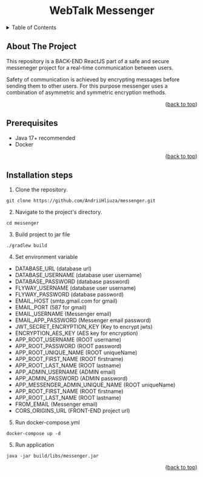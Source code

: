 <a name="readme-top"></a>
<h1 align="center"><b>WebTalk Messenger</b></h1>


<!-- TABLE OF CONTENTS -->
<details>
  <summary>Table of Contents</summary>
  <ol>
    <li><a href="#description">About The Project</a></li>
    <li><a href="#prerequisites">Prerequisites</a></li>
    <li><a href="#installation-steps">Installation Steps</a></li>
  </ol>
</details>


<!-- About The Project -->
## About The Project
<p>This repository is a BACK-END ReactJS part of a safe and secure messeneger project for a real-time communication between users.</p>
<p>
  Safety of communication is achieved by encrypting messages before sending them to other users. For this purpose messenger uses a combination of asymmetric and symmetric encryption methods.
</p>

<p align="right">(<a href="#readme-top">back to top</a>)</p>


## Prerequisites

<ul>
  <li>Java 17+ recommended</li>
  <li>Docker</li>
</ul>

<p align="right">(<a href="#readme-top">back to top</a>)</p>


## Installation steps
1. Clone the repository.
```
git clone https://github.com/AndriiHliuza/messenger.git
```

2. Navigate to the project's directory.
```
cd messenger
```

3. Build project to jar file
```
./gradlew build
```

4. Set environment variable
- DATABASE_URL (database url)
- DATABASE_USERNAME (database user username)
- DATABASE_PASSWORD (database password)
- FLYWAY_USERNAME (database user username)
- FLYWAY_PASSWORD (database password)
- EMAIL_HOST (smtp.gmail.com for gmail)
- EMAIL_PORT (587 for gmail)
- EMAIL_USERNAME (Messenger email)
- EMAIL_APP_PASSWORD (Messenger email password)
- JWT_SECRET_ENCRYPTION_KEY (Key to encrypt jwts)
- ENCRYPTION_AES_KEY (AES key for encryption)
- APP_ROOT_USERNAME (ROOT username)
- APP_ROOT_PASSWORD (ROOT password)
- APP_ROOT_UNIQUE_NAME (ROOT uniqueName)
- APP_ROOT_FIRST_NAME (ROOT firstname)
- APP_ROOT_LAST_NAME (ROOT lastname)
- APP_ADMIN_USERNAME (ADMIN email)
- APP_ADMIN_PASSWORD (ADMIN password)
- APP_MESSENGER_ADMIN_UNIQUE_NAME (ROOT uniqueName)
- APP_ROOT_FIRST_NAME (ROOT firstname)
- APP_ROOT_LAST_NAME (ROOT lastname)
- FROM_EMAIL (Messenger email)
- CORS_ORIGINS_URL (FRONT-END project url)

5. Run docker-compose.yml
```
docker-compose up -d
```

5. Run application
```
java -jar build/libs/messenger.jar
```

<p align="right">(<a href="#readme-top">back to top</a>)</p>